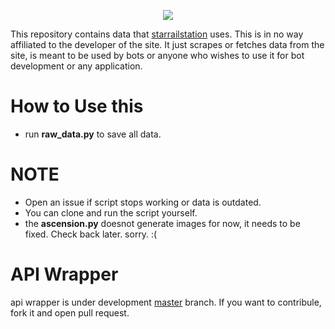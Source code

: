 <p align="center">
  <img src="https://raw.githubusercontent.com/reko-beep/hsr-data/master/logo.png?raw=true" />
</p>






This repository contains data that [starrailstation](https://starrailstation.com) uses. This is in no way affiliated to the developer of the site. It just scrapes or fetches data from the site, is meant to be used by bots or anyone who wishes to use it for bot development or any application.



# How to Use this

- run **raw_data.py** to save all data.


# NOTE


* Open an issue if script stops working or data is outdated.
* You can clone and run the script yourself.
* the **ascension.py** doesnot generate images for now, it needs to be fixed. Check back later. sorry. :(

# API Wrapper



api wrapper is under development [master](https://github.com/reko-beep/hsr-data/tree/master) branch.
If you want to contribule, fork it and open pull request.
